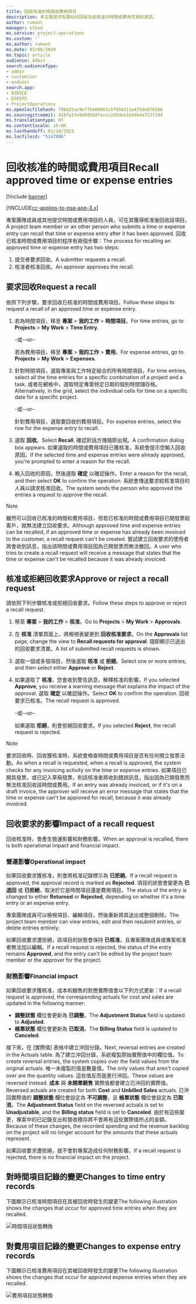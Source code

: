 ```yaml
---
title: 回收核准的時間或費用項目
description: 本主題提供有關如何回收先前核准的時間或費用交易的資訊。
author: rumant
manager: kfend
ms.service: project-operations
ms.custom: ''
ms.author: rumant
ms.date: 03/08/2019
ms.topic: article
audience: Admin
search.audienceType:
- admin
- customizer
- enduser
search.app:
- D365CE
- D365PS
- ProjectOperations
ms.openlocfilehash: f9bb25ac9ef7b400063c5f958311e475de6f6506
ms.sourcegitcommit: 418fa1fe9d605b8faccc2d5dee1b04b4e753f194
ms.translationtype: HT
ms.contentlocale: zh-HK
ms.lasthandoff: 02/10/2021
ms.locfileid: "5147886"
---
```

# <a name="recall-approved-time-or-expense-entries"></a><span data-ttu-id="3d80c-103">回收核准的時間或費用項目</span><span class="sxs-lookup"><span data-stu-id="3d80c-103">Recall approved time or expense entries</span></span>

[!include [banner](../includes/psa-now-project-operations.md)]

[!INCLUDE[cc-applies-to-psa-app-3.x](../includes/cc-applies-to-psa-app-3x.md)]

<span data-ttu-id="3d80c-104">專案團隊成員或其他提交時間或費用項目的人員，可在其獲得核准後回收該項目。</span><span class="sxs-lookup"><span data-stu-id="3d80c-104">A project team member or an other person who submits a time or expense entry can recall that time or expense entry after it has been approved.</span></span> <span data-ttu-id="3d80c-105">回收已核准時間或費用項目的程序有兩個步驟：</span><span class="sxs-lookup"><span data-stu-id="3d80c-105">The process for recalling an approved time or expense entry has two steps:</span></span>

1. <span data-ttu-id="3d80c-106">提交者要求回收。</span><span class="sxs-lookup"><span data-stu-id="3d80c-106">A submitter requests a recall.</span></span>
2. <span data-ttu-id="3d80c-107">核准者核准回收。</span><span class="sxs-lookup"><span data-stu-id="3d80c-107">An approver approves the recall.</span></span>

## <a name="request-a-recall"></a><span data-ttu-id="3d80c-108">要求回收</span><span class="sxs-lookup"><span data-stu-id="3d80c-108">Request a recall</span></span>

<span data-ttu-id="3d80c-109">依照下列步驟，要求回收已核准的時間或費用項目。</span><span class="sxs-lookup"><span data-stu-id="3d80c-109">Follow these steps to request a recall of an approved time or expense entry.</span></span>

1. <span data-ttu-id="3d80c-110">若為時間項目，移至 **專案** \> **我的工作** \> **時間項目**。</span><span class="sxs-lookup"><span data-stu-id="3d80c-110">For time entries, go to **Projects** \> **My Work** \> **Time Entry**.</span></span>

    <span data-ttu-id="3d80c-111">-或-</span><span class="sxs-lookup"><span data-stu-id="3d80c-111">–or–</span></span>

    <span data-ttu-id="3d80c-112">若為費用項目，移至 **專案** \> **我的工作** \> **費用**。</span><span class="sxs-lookup"><span data-stu-id="3d80c-112">For expense entries, go to **Projects** \> **My Work** \> **Expenses**.</span></span>

2. <span data-ttu-id="3d80c-113">針對時間項目，選取專案與工作特定組合的所有時間項目。</span><span class="sxs-lookup"><span data-stu-id="3d80c-113">For time entries, select all the time entries for a specific combination of a project and a task.</span></span> <span data-ttu-id="3d80c-114">或者在網格中，選取特定專案特定日期的個別時間儲存格。</span><span class="sxs-lookup"><span data-stu-id="3d80c-114">Alternatively, in the grid, select the individual cells for time on a specific date for a specific project.</span></span>

    <span data-ttu-id="3d80c-115">-或-</span><span class="sxs-lookup"><span data-stu-id="3d80c-115">–or–</span></span>

    <span data-ttu-id="3d80c-116">針對費用項目，選取要回收的費用項目。</span><span class="sxs-lookup"><span data-stu-id="3d80c-116">For expense entries, select the row for the expense entry to recall.</span></span>

3. <span data-ttu-id="3d80c-117">選取 **回收**。</span><span class="sxs-lookup"><span data-stu-id="3d80c-117">Select **Recall**.</span></span> <span data-ttu-id="3d80c-118">確認對話方塊隨即出現。</span><span class="sxs-lookup"><span data-stu-id="3d80c-118">A confirmation dialog box appears.</span></span> <span data-ttu-id="3d80c-119">如果選取的時間或費用項目已獲核准，系統會提示您輸入回收原因。</span><span class="sxs-lookup"><span data-stu-id="3d80c-119">If the selected time and expense entries were already approved, you're prompted to enter a reason for the recall.</span></span>
4. <span data-ttu-id="3d80c-120">輸入回收的原因，然後選取 **確定** 以確認操作。</span><span class="sxs-lookup"><span data-stu-id="3d80c-120">Enter a reason for the recall, and then select **OK** to confirm the operation.</span></span> <span data-ttu-id="3d80c-121">系統會傳送要求給核准項目的人員以請求核准回收。</span><span class="sxs-lookup"><span data-stu-id="3d80c-121">The system sends the person who approved the entries a request to approve the recall.</span></span>

> [!NOTE]
> <span data-ttu-id="3d80c-122">雖然可以回收已核准的時間和費用項目，但若已核准的時間或費用項目已開發票給客戶，就無法建立回收要求。</span><span class="sxs-lookup"><span data-stu-id="3d80c-122">Although approved time and expense entries can be recalled, if an approved time or expense has already been invoiced to the customer, a recall request can't be created.</span></span> <span data-ttu-id="3d80c-123">嘗試建立回收要求的使用者將會收到訊息，指出該時間或費用項目因為已開發票而無法撤回。</span><span class="sxs-lookup"><span data-stu-id="3d80c-123">A user who tries to create a recall request will receive a message that states that the time or expense can't be recalled because it was already invoiced.</span></span>

## <a name="approve-or-reject-a-recall-request"></a><span data-ttu-id="3d80c-124">核准或拒絕回收要求</span><span class="sxs-lookup"><span data-stu-id="3d80c-124">Approve or reject a recall request</span></span>

<span data-ttu-id="3d80c-125">請依照下列步驟核准或拒絕回收要求。</span><span class="sxs-lookup"><span data-stu-id="3d80c-125">Follow these steps to approve or reject a recall request.</span></span>

1. <span data-ttu-id="3d80c-126">移至 **專案** \> **我的工作** \> **核准**。</span><span class="sxs-lookup"><span data-stu-id="3d80c-126">Go to **Projects** \> **My Work** \> **Approvals**.</span></span>
2. <span data-ttu-id="3d80c-127">在 **核准** 清單頁面上，將檢視表變更到 **回收核准要求**。</span><span class="sxs-lookup"><span data-stu-id="3d80c-127">On the **Approvals** list page, change the view to **Recall requests for approval**.</span></span> <span data-ttu-id="3d80c-128">隨即顯示已送出的回收要求清單。</span><span class="sxs-lookup"><span data-stu-id="3d80c-128">A list of submitted recall requests is shown.</span></span>
3. <span data-ttu-id="3d80c-129">選取一個或多個項目，然後選取 **核准** 或 **拒絕**。</span><span class="sxs-lookup"><span data-stu-id="3d80c-129">Select one or more entries, and then select either **Approve** or **Reject**.</span></span>
4. <span data-ttu-id="3d80c-130">如果選取了 **核准**，您會收到警告訊息，解釋核准的影響。</span><span class="sxs-lookup"><span data-stu-id="3d80c-130">If you selected **Approve**, you receive a warning message that explains the impact of the approval.</span></span> <span data-ttu-id="3d80c-131">選取 **確定** 以確認操作。</span><span class="sxs-lookup"><span data-stu-id="3d80c-131">Select **OK** to confirm the operation.</span></span> <span data-ttu-id="3d80c-132">回收要求已核准。</span><span class="sxs-lookup"><span data-stu-id="3d80c-132">The recall request is approved.</span></span>

    <span data-ttu-id="3d80c-133">-或-</span><span class="sxs-lookup"><span data-stu-id="3d80c-133">–or–</span></span>

    <span data-ttu-id="3d80c-134">如果選取 **拒絕**，則會拒絕回收要求。</span><span class="sxs-lookup"><span data-stu-id="3d80c-134">If you selected **Reject**, the recall request is rejected.</span></span>

> [!NOTE]
> <span data-ttu-id="3d80c-135">要求回收時、回收獲核准時，系統會檢查時間或費用項目是否有任何開立發票活動。</span><span class="sxs-lookup"><span data-stu-id="3d80c-135">As when a recall is requested, when a recall is approved, the system checks for any invoicing activity on the time or expense entries.</span></span> <span data-ttu-id="3d80c-136">如果項目已開具發票，或已記入草稿發票，則該核准者將收到錯誤訊息，指出因為已開發票而無法核准回收該時間或費用。</span><span class="sxs-lookup"><span data-stu-id="3d80c-136">If an entry was already invoiced, or if it's on a draft invoice, the approver will receive an error message that states that the time or expense can't be approved for recall, because it was already invoiced.</span></span>

## <a name="impact-of-a-recall-request"></a><span data-ttu-id="3d80c-137">回收要求的影響</span><span class="sxs-lookup"><span data-stu-id="3d80c-137">Impact of a recall request</span></span>

<span data-ttu-id="3d80c-138">回收核准時，會產生營運影響和財務影響。</span><span class="sxs-lookup"><span data-stu-id="3d80c-138">When an approval is recalled, there is both operational impact and financial impact.</span></span>

### <a name="operational-impact"></a><span data-ttu-id="3d80c-139">營運影響</span><span class="sxs-lookup"><span data-stu-id="3d80c-139">Operational impact</span></span>

<span data-ttu-id="3d80c-140">如果回收要求獲核准，則會將核准記錄標示為 **已拒絕**。</span><span class="sxs-lookup"><span data-stu-id="3d80c-140">If a recall request is approved, the approval record is marked as **Rejected**.</span></span> <span data-ttu-id="3d80c-141">項目的狀態會變更為 **已退回** 或 **已拒絕**，取決於它是時間項目還是費用項目。</span><span class="sxs-lookup"><span data-stu-id="3d80c-141">The status of the entry is changed to either **Returned** or **Rejected**, depending on whether it's a time entry or an expense entry.</span></span>

<span data-ttu-id="3d80c-142">專案團隊成員可以檢視項目、編輯項目，然後重新將其送出或整個刪除。</span><span class="sxs-lookup"><span data-stu-id="3d80c-142">The project team member can view entries, edit and then resubmit entries, or delete entries entirely.</span></span>

<span data-ttu-id="3d80c-143">如果回收要求遭拒絕，該項目的狀態會保持 **已核准**，且專案團隊成員或專案核准者無法加以編輯。</span><span class="sxs-lookup"><span data-stu-id="3d80c-143">If a recall request is rejected, the status of the entry remains **Approved**, and the entry can't be edited by the project team member or the approver for the project.</span></span>

### <a name="financial-impact"></a><span data-ttu-id="3d80c-144">財務影響</span><span class="sxs-lookup"><span data-stu-id="3d80c-144">Financial impact</span></span>

<span data-ttu-id="3d80c-145">如果回收要求獲核准，成本和銷售的對應實際值會以下列方式更新：</span><span class="sxs-lookup"><span data-stu-id="3d80c-145">If a recall request is approved, the corresponding actuals for cost and sales are updated in the following manner:</span></span>

- <span data-ttu-id="3d80c-146">**調整狀態** 欄位會更新為 **已調整**。</span><span class="sxs-lookup"><span data-stu-id="3d80c-146">The **Adjustment Status** field is updated to **Adjusted**.</span></span>
- <span data-ttu-id="3d80c-147">**帳單狀態** 欄位會更新為 **已取消**。</span><span class="sxs-lookup"><span data-stu-id="3d80c-147">The **Billing Status** field is updated to **Canceled**.</span></span>

<span data-ttu-id="3d80c-148">接下來，在 [實際值] 表格中建立沖回分錄。</span><span class="sxs-lookup"><span data-stu-id="3d80c-148">Next, reversal entries are created in the Actuals table.</span></span> <span data-ttu-id="3d80c-149">為了建立沖回分錄，系統複製原始實際值中的欄位值。</span><span class="sxs-lookup"><span data-stu-id="3d80c-149">To create reversal entries, the system copies over the field values from the original actuals.</span></span> <span data-ttu-id="3d80c-150">唯一未複製的值是數量值。</span><span class="sxs-lookup"><span data-stu-id="3d80c-150">The only values that aren't copied over are the quantity values.</span></span> <span data-ttu-id="3d80c-151">這些值反而是進行沖回。</span><span class="sxs-lookup"><span data-stu-id="3d80c-151">These values are reversed instead.</span></span> <span data-ttu-id="3d80c-152">**成本** 與 **未開單銷售** 實際值都會建立已沖回的實際值。</span><span class="sxs-lookup"><span data-stu-id="3d80c-152">Reversed actuals are created for both **Cost** and **Unbilled Sales** actuals.</span></span> <span data-ttu-id="3d80c-153">已沖回實際值的 **調整狀態** 欄位會設定為 **不可調整**，且 **帳單狀態** 欄位會設定為 **已取消**。</span><span class="sxs-lookup"><span data-stu-id="3d80c-153">The **Adjustment Status** field on the reversed actuals is set to **Unadjustable**, and the **Billing status** field is set to **Canceled**.</span></span> <span data-ttu-id="3d80c-154">由於有這些變更，專案中的已記錄支出和營收積存將不會再有這些實際值所占的金額。</span><span class="sxs-lookup"><span data-stu-id="3d80c-154">Because of these changes, the recorded spending and the revenue backlog on the project will no longer account for the amounts that these actuals represent.</span></span>

<span data-ttu-id="3d80c-155">如果回收要求遭拒絕，就不會對專案造成任何財務影響。</span><span class="sxs-lookup"><span data-stu-id="3d80c-155">If a recall request is rejected, there is no financial impact on the project.</span></span>

## <a name="changes-to-time-entry-records"></a><span data-ttu-id="3d80c-156">對時間項目記錄的變更</span><span class="sxs-lookup"><span data-stu-id="3d80c-156">Changes to time entry records</span></span>

<span data-ttu-id="3d80c-157">下圖顯示已核准時間項目在其被回收時發生的變更</span><span class="sxs-lookup"><span data-stu-id="3d80c-157">The following illustration shows the changes that occur for approved time entries when they are recalled.</span></span>

![時間項目狀態轉換](media/TimeEntryStateTransitions.png)

## <a name="changes-to-expense-entry-records"></a><span data-ttu-id="3d80c-159">對費用項目記錄的變更</span><span class="sxs-lookup"><span data-stu-id="3d80c-159">Changes to expense entry records</span></span>

<span data-ttu-id="3d80c-160">下圖顯示已核准費用項目在其被回收時發生的變更</span><span class="sxs-lookup"><span data-stu-id="3d80c-160">The following illustration shows the changes that occur for approved expense entries when they are recalled.</span></span>

![費用項目狀態轉換](media/ExpenseEntryStateTransitions.png)
